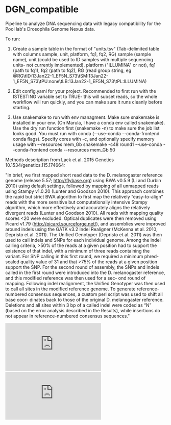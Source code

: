 # DGN_compatible
Pipeline to analyze DNA sequencing data with legacy compatibility for the Pool lab's Drosophila Genome Nexus data.


To run:
1. Create a sample table in the format of "units.tsv" (Tab-delimited table with columns sample, unit, platform, fq1, fq2, RG)
sample (sample name), unit (could be used to ID samples with multiple sequencing units- not currently implemented), 
platform ("ILLUMINA" or not), fq1 (path to fq1), fq2 (path to fq2), RG (read group string, eg @RG\tID:13Jan22-1_EF5N_S73\tSM:13Jan22-1_EF5N_S73\tPU:none\tLB:13Jan22-1_EF5N_S73\tPL:ILLUMINA)

2. Edit config.yaml for your project. Recommended to first run with the ISTESTING variable set to TRUE- this will subset reads, so the whole
workflow will run quickly, and you can make sure it runs cleanly before starting.

3. Use snakemake to run with env managment.
Make sure snakemake is installed in your env. (On Marula, I have a conda env called snakemake). 
Use the dry run function first (snakemake -n) to make sure the job list looks good.
You must run with conda (--use-conda --conda-frontend conda flags). Specify cores with -c, and optionally specify memory usage
with --resources mem_Gb
snakemake -c48 round1 --use-conda --conda-frontend conda --resources mem_Gb 50


Methods description from Lack et al. 2015 Genetics 10.1534/genetics.115.174664:


"In brief, we first mapped short read data to the D. melanogaster reference genome (release 5.57; http://flybase.org) using BWA v0.5.9 (Li and Durbin 2010) using default settings, followed by mapping of all unmapped reads using Stampy v1.0.20 (Lunter and Goodson 2010). This approach combines the rapid but strict BWA algorithm to first map the relatively “easy-to-align” reads with the more sensitive but computationally intensive Stampy algorithm, which more effectively and accurately aligns the relatively divergent reads (Lunter and Goodson 2010). All reads with mapping quality scores <20 were excluded. Optical duplicates were then removed using Picard v1.79 (http://picard.sourceforge.net/), and assemblies were improved around indels using the GATK v3.2 Indel Realigner (McKenna et al. 2010; Depristo et al. 2011). The Unified Genotyper (Depristo et al. 2011) was then used to call indels and SNPs for each individual genome. Among the indel calling criteria, >50% of the reads at a given position had to support the existence of that indel, with a minimum of three reads containing the variant. For SNP calling in this first round, we required a minimum phred-scaled quality value of 31 and that >75% of the reads at a given position support the SNP. For the second round of assembly, the SNPs and indels called in the first round were introduced into the D. melanogaster reference, and this modified reference was then used for a sec- ond round of mapping. Following indel realignment, the Unified Genotyper was then used to call all sites in the modified reference genome. To generate reference-numbered consensus sequences, a custom perl script was used to shift all base coor- dinates back to those of the original D. melanogaster reference. Deletions and all sites within 3 bp of a called indel were coded as “N” (based on the error analysis described in the Results), while insertions do not appear in reference-numbered consensus sequences."

![DAG](https://github.com/JamieCFreeman/DGN_compatible/blob/main/README_files/rulegraph.pdf?raw=true)
![DAG2](https://github.com/JamieCFreeman/DGN_compatible/blob/main/README_files/round2_dag.pdf?raw=true)
